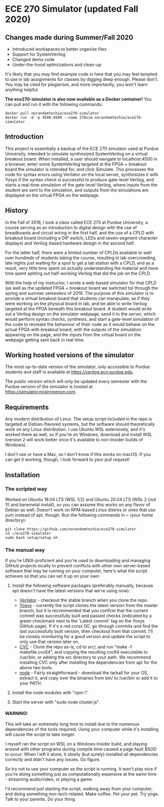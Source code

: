 # ECE 270 Simulator (updated Fall 2020)

## Changes made during Summer/Fall 2020
- Introduced workspaces to better organize files  
- Support for SystemVerilog  
- Changed demo code  
- Under-the-hood optimizations and clean-up

It's likely that you may find example code in here that you may feel tempted to use in lab assignments for classes by digging deep enough.  Please don't.  You may be cited for plagiarism, and more importantly, you won't learn anything helpful.

**The ece270-simulator is also now available as a Docker container!**  You can pull and run it with the following commands:
```
docker pull norandomtechie/ece270-simulator
docker run -d -p 4500:4500 --name 270sim norandomtechie/ece270-simulator
```

## Introduction
This project is essentially a backup of the ECE 270 simulator used at Purdue University, intended to simulate synthesized SystemVerilog on a virtual breakout board.  When installed, a user should navigate to localhost:4500 in a browser, enter some SystemVerilog targeted at the FPGA + breakout board the simulator is intended for, and click Simulate.  This processes the code for syntax errors using Verilator on the local server, synthesizes it with Yosys if the syntax check is successful to produce gate-level Verilog, and starts a real-time simulation of the gate-level Verilog, where inputs from the student are sent to the simulation, and outputs from the simulations are displayed on the virtual FPGA on the webpage.

## History
In the Fall of 2018, I took a class called ECE 270 at Purdue University, a course serving as an introduction to digital design with the use of breadboards and circuit wiring in the first half, and the use of a CPLD with breakout board (including a DIP switch, LEDs and seven-segment character displays) and Verilog-based hardware design in the second half.  

For the latter half, there were a limited number of CPLDs available to well over hundreds of students taking the course, resulting in lab overcrowding, late nights just waiting for a spot to get a lab station with a CPLD, and as a result, very little time spent on actually understanding the material and more time spent spitting out half-working Verilog that did the job on the CPLD.

With the help of my instructor, I wrote a web-based simulator for that CPLD (as well as the updated FPGA + breakout board we switched to) through the spring and summer semesters of 2019.  The purpose of this simulator is to provide a virtual breakout board that students can manipulate, as if they were working on the physical board in lab, and be able to write Verilog targeted at the FPGA beneath this breakout board.  A student would write out a Verilog design on the simulator webpage, send it to the server, which would perform syntax checks, synthesis, and start a gate-level simulation of the code to recreate the behaviour of their code as it would behave on the actual FPGA with breakout board, with the outputs of the simulation appearing on the page, and the inputs from the virtual board on the webpage getting sent back in real time.

## Working hosted versions of the simulator
The most up-to-date version of the simulator, only accessible to Purdue students and staff is available at https://verilog.ecn.purdue.edu.

The public version which will only be updated every semester with the Purdue version of the simulator is hosted at https://simulator.nirajmmenon.com.

## Requirements
Any modern distribution of Linux.  The setup script included in the repo is targeted at Debian-flavored systems, but the software should theoretically work on any Linux distribution.  I use Ubuntu WSL extensively, and it's worked there as well, so if you're on Windows, download and install WSL (version 2 will work better once it's available to non-Insider builds of Windows).

I don't use or have a Mac, so I don't know if this works on macOS.  If you can get it working, though, I look forward to your pull request!

## Installation
### The scripted way
Worked on Ubuntu 18.04 LTS (WSL 1/2) and Ubuntu 20.04 LTS (WSL 2 (not 1!) and baremetal install), so you can assume this works on any flavor of Debian as well.  Doesn't work on RPM-based Linux distros or ones that use yum instead of apt, though.  Run the following commands in ~ (your home directory):

```
git clone https://github.com/norandomtechie/ece270-simulator
cd ~/ece270-simulator
sudo bash setup/setup.sh
```

### The manual way
If you're UNIX-proficient and you're used to downloading and managing GitHub projects locally to prevent conflicts with other own server-based software that may be running on your computer, here's what the script achieves so that you can set it up on your own:  
  
1. Install the following software packages (preferably manually, because apt doesn't have the latest versions that we're using now):
    - [Verilator](https://github.com/verilator/verilator) - checkout the stable branch when you clone the repo.
    - [Yosys](https://github.com/YosysHQ/yosys) - currently the script clones the latest version from the master branch, but it is recommended that you confirm that the current commit was successfully built and passed checks (indicated by a green checkmark next to the 'Latest commit' tag on the Yosys GitHub page).  If it's a red cross (X), go through commits and find the last successfully built version, then checkout from that commit.  I'll be closely monitoring for a good version and update the script to only use that version later on.
    - [CVC](https://github.com/CambridgeHackers/open-src-cvc) - Clone the repo as-is, cd to src/, and run "make -f makefile.cvc64", and copying the resulting cvc64 executable to /usr/bin, or adding the src directory to your path.  We recommend installing CVC only after installing the dependencies from apt for the above two tools.
    - [node](https://nodejs.org/en/download) - Fairly straightforward - download the tarball for your OS, extract it, and copy over the binaries from bin/ to /usr/bin or add it to your PATH.

2. Install the node modules with "npm i".  

3. Start the server with "sudo node cluster.js".  

#### WARNING!
This will take an extremely long time to install due to the numerous dependencies of the tools required.  Using your computer while it's installing will cause the script to take longer.  

I myself ran the script on WSL on a Windows Insider build, and playing around with other programs during compile time caused a page fault BSOD to occur.  When I left it alone, it slowly (but surely) installed all dependencies correctly and didn't have any issues.  Go figure.

So try not to use your computer as the script is running.  It won't play nice if you're doing something just as computationally expensive at the same time - streaming audio/video, or playing a game.  

I'd recommend just starting the script, walking away from your computer, and doing something non-tech-related.  Make coffee.  Pet your pet.  Try yoga.  Talk to your parents.  Do your thing.
